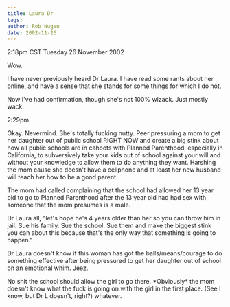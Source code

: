 ```yaml
---
title: Laura Dr
tags: 
author: Rob Nugen
date: 2002-11-26
---
```


<p class=date>2:18pm CST Tuesday 26 November 2002</p>

<p>Wow.</p>

<p>I have never previously heard Dr Laura.  I have read some rants
about her online, and have a sense that she stands for some things for
which I do not.</p>

<p>Now I've had confirmation, though she's not 100% wizack.  Just
mostly wack.</p>

<p class=date>2:29pm</p>

<p>Okay.  Nevermind.  She's totally fucking nutty.  Peer pressuring a
mom to get her daughter out of public school RIGHT NOW and create a
big stink about how all public schools are in cahoots with Planned
Parenthood, especially in California, to subversively take your kids
out of school against your will and without your knowledge to allow
them to do anything they want.  Harshing the mom cause she doesn't
have a cellphone and at least her new husband will teach her how to be
a good parent.</p>

<p>The mom had called complaining that the school had allowed her 13
year old to go to Planned Parenthood after the 13 year old had had sex
with someone that the mom presumes is a male.</p>

<p>Dr Laura all, "let's hope he's 4 years older than her so you can
throw him in jail.  Sue his family.  Sue the school.  Sue them and
make the biggest stink you can about this because that's the only way
that something is going to happen."</p>

<p>Dr Laura doesn't know if this woman has got the balls/means/courage
to do something effective after being pressured to get her daughter
out of school on an emotional whim.  Jeez.</p>

<p>No shit the school should allow the girl to go there.  *Obviously*
the mom doesn't know what the fuck is going on with the girl in the
first place.  (See I know, but Dr L doesn't, right?)  whatever.</p>
